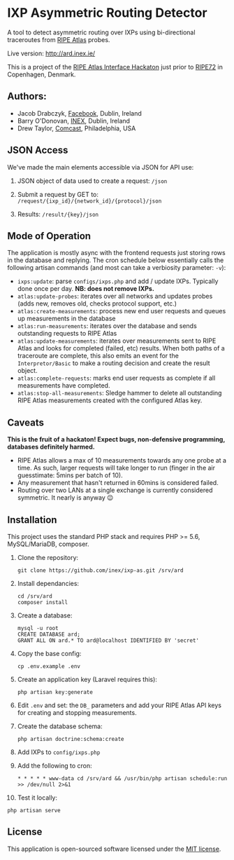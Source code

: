# IXP Asymmetric Routing Detector

A tool to detect asymmetric routing over IXPs using bi-directional traceroutes from
[RIPE Atlas](https://atlas.ripe.net/) probes.

Live version: http://ard.inex.ie/

This is a project of the [RIPE Atlas Interface Hackaton](https://atlas.ripe.net/hackathon/Interface/) just prior
to [RIPE72](https://ripe72.ripe.net/) in Copenhagen, Denmark.

## Authors:

* Jacob Drabczyk, [Facebook](https://www.facebook.com/), Dublin, Ireland
* Barry O'Donovan, [INEX](https://www.inex.ie/), Dublin, Ireland
* Drew Taylor, [Comcast](http://corporate.comcast.com/), Philadelphia, USA

## JSON Access

We've made the main elements accessible via JSON for API use:

1. JSON object of data used to create a request: ``/json``

2. Submit a request by GET to: ``/request/{ixp_id}/{network_id}/{protocol}/json``

3. Results: ``/result/{key}/json``


## Mode of Operation

The application is mostly async with the frontend requests just storing rows in the database and replying. The cron schedule below essentially calls the following artisan commands (and most can take a verbiosity parameter: ``-v``):

* ``ixps:update``: parse ``configs/ixps.php`` and add / update IXPs. Typically done once per day. **NB: does not remove IXPs.**
* ``atlas:update-probes``: iterates over all networks and updates probes (adds new, removes old, checks protocol support, etc.)
* ``atlas:create-measurements``: process new end user requests and queues up measurements in the database
* ``atlas:run-measurements``: iterates over the database and sends outstanding requests to RIPE Atlas
* ``atlas:update-measurements``: iterates over measurements sent to RIPE Atlas and looks for completed (failed, etc) results. When both paths of a traceroute are complete, this also emits an event for the ``Interpretor/Basic`` to make a routing decision and create the result object.
* ``atlas:complete-requests``: marks end user requests as complete if all measurements have completed.
* ``atlas:stop-all-measurements``: Sledge hammer to delete all outstanding RIPE Atlas measurements created with the configured Atlas key.

## Caveats

**This is the fruit of a hackaton! Expect bugs, non-defensive programming, databases definitely harmed.**

* RIPE Atlas allows a max of 10 measurements towards any one probe at a time. As such, larger requests will take longer to run (finger in the air guesstimate: 5mins per batch of 10).
* Any measurement that hasn't returned in 60mins is considered failed.
* Routing over two LANs at a single exchange is currently considered symmetric. It nearly is anyway :wink:



## Installation

This project uses the standard PHP stack and requires PHP >= 5.6, MySQL/MariaDB, composer.

1. Clone the repository:

   ```
   git clone https://github.com/inex/ixp-as.git /srv/ard
   ```

2. Install dependancies:

   ```
   cd /srv/ard
   composer install
   ```

3. Create a database:

   ```
   mysql -u root
   CREATE DATABASE ard;
   GRANT ALL ON ard.* TO ard@localhost IDENTIFIED BY 'secret'
   ```

4. Copy the base config:

   ```
   cp .env.example .env
   ```

5. Create an application key (Laravel requires this):

   ```
   php artisan key:generate
   ```

6. Edit ``.env`` and set: the ``DB_`` parameters and add your RIPE Atlas API keys for creating and stopping measurements.

7. Create the database schema:

    ``
    php artisan doctrine:schema:create
    ``

8. Add IXPs to ``config/ixps.php``

9. Add the following to cron:

   ```
   * * * * * www-data cd /srv/ard && /usr/bin/php artisan schedule:run >> /dev/null 2>&1
   ```

10. Test it locally:

   ```
   php artisan serve
   ```

## License

This application is open-sourced software licensed under the [MIT license](http://opensource.org/licenses/MIT).
